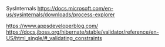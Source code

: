 SysInternals
https://docs.microsoft.com/en-us/sysinternals/downloads/process-explorer

https://www.appsdeveloperblog.com/
https://docs.jboss.org/hibernate/stable/validator/reference/en-US/html_single/#_validating_constraints